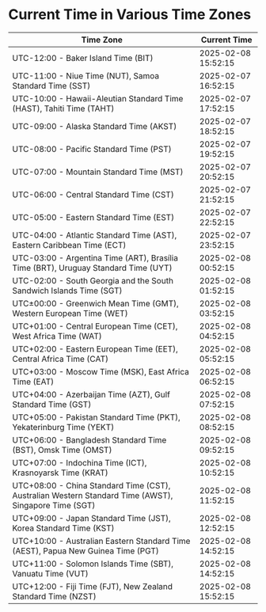 # Current Time in Various Time Zones

| Time Zone | Current Time |
|-----------|--------------|
| UTC-12:00 - Baker Island Time (BIT) | 2025-02-08 15:52:15 |
| UTC-11:00 - Niue Time (NUT), Samoa Standard Time (SST) | 2025-02-07 16:52:15 |
| UTC-10:00 - Hawaii-Aleutian Standard Time (HAST), Tahiti Time (TAHT) | 2025-02-07 17:52:15 |
| UTC-09:00 - Alaska Standard Time (AKST) | 2025-02-07 18:52:15 |
| UTC-08:00 - Pacific Standard Time (PST) | 2025-02-07 19:52:15 |
| UTC-07:00 - Mountain Standard Time (MST) | 2025-02-07 20:52:15 |
| UTC-06:00 - Central Standard Time (CST) | 2025-02-07 21:52:15 |
| UTC-05:00 - Eastern Standard Time (EST) | 2025-02-07 22:52:15 |
| UTC-04:00 - Atlantic Standard Time (AST), Eastern Caribbean Time (ECT) | 2025-02-07 23:52:15 |
| UTC-03:00 - Argentina Time (ART), Brasília Time (BRT), Uruguay Standard Time (UYT) | 2025-02-08 00:52:15 |
| UTC-02:00 - South Georgia and the South Sandwich Islands Time (SGT) | 2025-02-08 01:52:15 |
| UTC±00:00 - Greenwich Mean Time (GMT), Western European Time (WET) | 2025-02-08 03:52:15 |
| UTC+01:00 - Central European Time (CET), West Africa Time (WAT) | 2025-02-08 04:52:15 |
| UTC+02:00 - Eastern European Time (EET), Central Africa Time (CAT) | 2025-02-08 05:52:15 |
| UTC+03:00 - Moscow Time (MSK), East Africa Time (EAT) | 2025-02-08 06:52:15 |
| UTC+04:00 - Azerbaijan Time (AZT), Gulf Standard Time (GST) | 2025-02-08 07:52:15 |
| UTC+05:00 - Pakistan Standard Time (PKT), Yekaterinburg Time (YEKT) | 2025-02-08 08:52:15 |
| UTC+06:00 - Bangladesh Standard Time (BST), Omsk Time (OMST) | 2025-02-08 09:52:15 |
| UTC+07:00 - Indochina Time (ICT), Krasnoyarsk Time (KRAT) | 2025-02-08 10:52:15 |
| UTC+08:00 - China Standard Time (CST), Australian Western Standard Time (AWST), Singapore Time (SGT) | 2025-02-08 11:52:15 |
| UTC+09:00 - Japan Standard Time (JST), Korea Standard Time (KST) | 2025-02-08 12:52:15 |
| UTC+10:00 - Australian Eastern Standard Time (AEST), Papua New Guinea Time (PGT) | 2025-02-08 14:52:15 |
| UTC+11:00 - Solomon Islands Time (SBT), Vanuatu Time (VUT) | 2025-02-08 14:52:15 |
| UTC+12:00 - Fiji Time (FJT), New Zealand Standard Time (NZST) | 2025-02-08 15:52:15 |
